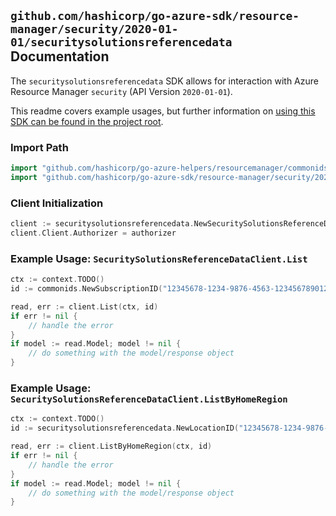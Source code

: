 
## `github.com/hashicorp/go-azure-sdk/resource-manager/security/2020-01-01/securitysolutionsreferencedata` Documentation

The `securitysolutionsreferencedata` SDK allows for interaction with Azure Resource Manager `security` (API Version `2020-01-01`).

This readme covers example usages, but further information on [using this SDK can be found in the project root](https://github.com/hashicorp/go-azure-sdk/tree/main/docs).

### Import Path

```go
import "github.com/hashicorp/go-azure-helpers/resourcemanager/commonids"
import "github.com/hashicorp/go-azure-sdk/resource-manager/security/2020-01-01/securitysolutionsreferencedata"
```


### Client Initialization

```go
client := securitysolutionsreferencedata.NewSecuritySolutionsReferenceDataClientWithBaseURI("https://management.azure.com")
client.Client.Authorizer = authorizer
```


### Example Usage: `SecuritySolutionsReferenceDataClient.List`

```go
ctx := context.TODO()
id := commonids.NewSubscriptionID("12345678-1234-9876-4563-123456789012")

read, err := client.List(ctx, id)
if err != nil {
	// handle the error
}
if model := read.Model; model != nil {
	// do something with the model/response object
}
```


### Example Usage: `SecuritySolutionsReferenceDataClient.ListByHomeRegion`

```go
ctx := context.TODO()
id := securitysolutionsreferencedata.NewLocationID("12345678-1234-9876-4563-123456789012", "locationName")

read, err := client.ListByHomeRegion(ctx, id)
if err != nil {
	// handle the error
}
if model := read.Model; model != nil {
	// do something with the model/response object
}
```
